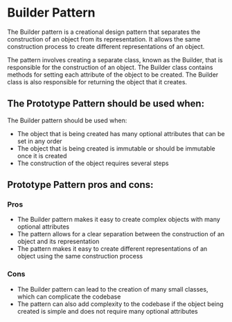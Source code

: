# Builder Pattern

The Builder pattern is a creational design pattern that separates the construction of an object from its representation. It allows the same construction process to create different representations of an object.

The pattern involves creating a separate class, known as the Builder, that is responsible for the construction of an object. The Builder class contains methods for setting each attribute of the object to be created. The Builder class is also responsible for returning the object that it creates.

## The Prototype Pattern should be used when:
The Builder pattern should be used when:

- The object that is being created has many optional attributes that can be set in any order
- The object that is being created is immutable or should be immutable once it is created
- The construction of the object requires several steps


##  Prototype Pattern pros and cons:

### Pros
- The Builder pattern makes it easy to create complex objects with many optional attributes
- The pattern allows for a clear separation between the construction of an object and its representation
- The pattern makes it easy to create different representations of an object using the same construction process

### Cons
- The Builder pattern can lead to the creation of many small classes, which can complicate the codebase
- The pattern can also add complexity to the codebase if the object being created is simple and does not require many optional attributes